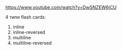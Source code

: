 
https://www.youtube.com/watch?v=DwSNZEW6jCU

4 типи flash cards:
1. inline
2. inline-reversed
3. multiline
4. multiline-reversed








